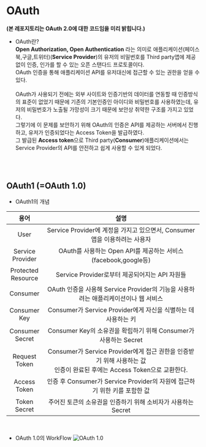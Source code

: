 # OAuth
**(본 레포지토리는 OAuth 2.0에 대한 코드임을 미리 밝힙니다.)**

* OAuth란?  
**Open Authorization, Open Authentication** 라는 의미로 애플리케이션(페이스북,구글,트위터)(**Service Provider**)의 유저의 비밀번호를 Third party앱에 제공 없이 인증, 인가를 할 수 있는 오픈 스탠다드 프로토콜이다.<br>OAuth 인증을 통해 애플리케이션 API를 유저대신에 접근할 수 있는 권한을 얻을 수 있다.<br><br>OAuth가 사용되기 전에는 외부 사이트와 인증기반의 데이터를 연동할 때 인증방식의 표준이 없었기 때문에 기존의 기본인증인 아이디와 비밀번호를 사용하였는데, 유저의 비밀번호가 노출될 가망성이 크기 때문에 보안상 취약한 구조를 가지고 있었다.<br>그렇기에 이 문제를 보안하기 위해 OAuth의 인증은 API를 제공하는 서버에서 진행하고, 유저가 인증되었다는 Access Token을 발급하였다.<br>그 발급된 **Access token**으로 Third party(**Consumer**)애플리케이션에서는 Service Provider의 API를 안전하고 쉽게 사용할 수 있게 되었다.

<br><br>

## OAuth1 (=OAuth 1.0)

* OAuth1의 개념

|**용어**|**설명**|
|:--:|:--:|
|User|Service Provider에 계정을 가지고 있으면서, Consumer앱을 이용하려는 사용자|
|Service<br>Provider|OAuth를 사용하는 Open API를 제공하는 서비스 (facebook,google등)|
|Protected<br>Resource|Service Provider로부터 제공되어지는 API 자원들|
|Consumer|OAuth 인증을 사용해 Service Provider의 기능을 사용하려는 애플리케이션이나 웹 서비스|
|Consumer<br>Key|Consumer가 Service Provider에게 자신을 식별하는 데 사용하는 키|
|Consumer<br>Secret|Consumer Key의 소유권을 확립하기 위해 Consumer가 사용하는 Secret|
|Request<br>Token|Consumer가 Service Provider에게 접근 권한을 인증받기 위해 사용하는 값<br>인증이 완료된 후에는 Access Token으로 교환한다.|
|Access<br>Token|인증 후 Consumer가 Service Provider의 자원에 접근하기 위한 키를 포함한 값|
|Token<br>Secret|주어진 토큰의 소유권을 인증하기 위해 소비자가 사용하는 Secret|

<br>

* OAuth 1.0의 WorkFlow
![OAuth 1.0](https://user-images.githubusercontent.com/38516906/55337252-4132de80-54d9-11e9-9f9c-1602eac8bb04.png)

